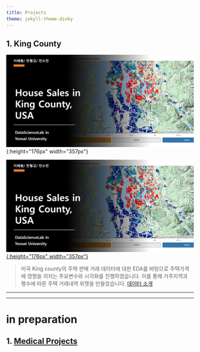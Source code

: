 ```yaml
---
title: Projects
theme: jekyll-theme-dinky
---
```



## 1. King County  


![kc](/assets/img/sample/[PR][kc]title.png){:height="176px" width="357px"}

[![kc](/assets/img/sample/[PR][kc]title.png){:height="176px" width="357px"}](https://github.com/HaeHwan/HaeHwan.github.io/blob/master/assets/projects/KC%20house%20price/%5BHouse%5D%5Bpr2-2%5D%20%ED%81%B4%EB%9F%AC%EC%8A%A4%ED%84%B0%EB%A7%81.ipynb)

> 미국 King county의 주택 판매 거래 데이터에 대한 EDA를 바탕으로 주택가격에 영향을 끼치는 주요변수와 시각화를 진행하였습니다. 이를 통해 거주지역과 평수에 따른 주택 거래내역 위젯을 만들었습니다. [데이터 소개](https://webcache.googleusercontent.com/search?q=cache:PRey_KADxA8J:https://www.teacheron.com/dwld-file%3FfileName%3D8p%26key%3Djf+&cd=2&hl=en&ct=clnk&gl=kr)

*** 
***  
  
    
      
      
# in preparation

## 1. [Medical Projects](https://medicalproject1.github.io/beta/) 



